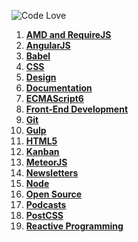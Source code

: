![Code Love](http://i.imgur.com/RS2KWU7.png)

1. **[AMD and RequireJS](https://github.com/KleoPetroff/dev-log/blob/master/source/amd-requirejs.md)**
2. **[AngularJS](https://github.com/KleoPetroff/dev-log/blob/master/source/angularjs.md)**
3. **[Babel](https://github.com/KleoPetroff/dev-log/blob/master/source/babel.md)**
4. **[CSS](https://github.com/KleoPetroff/dev-log/blob/master/source/css.md)**
5. **[Design](https://github.com/KleoPetroff/dev-log/blob/master/source/design.md)**
6. **[Documentation](https://github.com/KleoPetroff/dev-log/blob/master/source/documentation.md)**
7. **[ECMAScript6](https://github.com/KleoPetroff/dev-log/blob/master/source/ecmascript6.md)**
8. **[Front-End Development](https://github.com/KleoPetroff/dev-log/blob/master/source/front-end.md)**
9. **[Git](https://github.com/KleoPetroff/dev-log/blob/master/source/git.md)**
10. **[Gulp](https://github.com/KleoPetroff/dev-log/blob/master/source/gulp.md)**
11. **[HTML5](https://github.com/KleoPetroff/dev-log/blob/master/source/html5.md)**
12. **[Kanban](https://github.com/KleoPetroff/dev-log/blob/master/source/kanban.md)**
13. **[MeteorJS](https://github.com/KleoPetroff/dev-log/blob/master/source/meteor.md)**
14. **[Newsletters](https://github.com/KleoPetroff/dev-log/blob/master/source/newsletters.md)**
15. **[Node](https://github.com/KleoPetroff/dev-log/blob/master/source/nodejs.md)**
16. **[Open Source](https://github.com/KleoPetroff/dev-log/blob/master/source/open-source.md)**
17. **[Podcasts](https://github.com/KleoPetroff/dev-log/blob/master/source/podcasts.md)**
18. **[PostCSS](https://github.com/KleoPetroff/dev-log/blob/master/source/postcss.md)**
19. **[Reactive Programming](https://github.com/KleoPetroff/dev-log/blob/master/source/reactive.md)**
